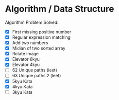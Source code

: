 # Algorithm / Data Structure

Algorithm Problem Solved:

- [X] First missing positive number
- [X] Regular expression matching
- [X] Add two numbers
- [X] Midian of two sorted array
- [X] Rotate image
- [X] Elevator 6kyu
- [X] Elevator 4kyu
- [ ] 62 Unique paths (leet)
- [ ] 63 Unique paths 2 (leet)
- [X] 5kyu Kata
- [X] 4kyu Kata
- [ ] 3kyu Kata
